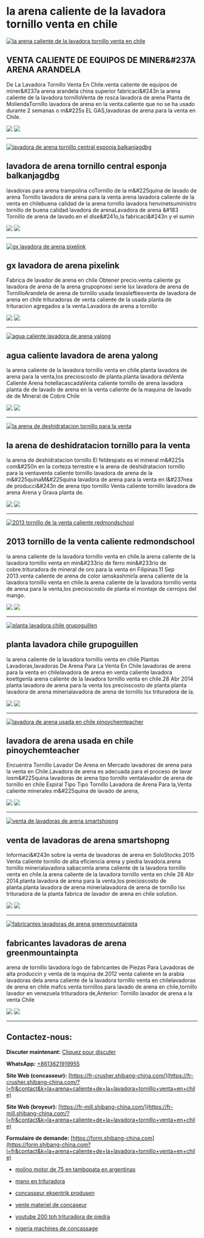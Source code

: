 # la arena caliente de la lavadora tornillo venta en chile

<a href="https://swt.shibang-china.com/?l=fr&img&k=la+arena+caliente+de+la+lavadora+tornillo+venta+en+chile" target="_blank">![la arena caliente de la lavadora tornillo venta en chile](http://static.shibang-china.com/all-800x300/1267.jpg)</a>

## VENTA CALIENTE DE EQUIPOS DE MINER&#237A ARENA ARANDELA
De La Lavadora Tornillo Venta En Chile.venta caliente de equipos de miner&#237a arena arandela china superior fabricaci&#243n la arena caliente de la lavadora tornilloVenta de rosca lavadora de arena Planta de MoliendaTornillo lavadora de arena en la venta.caliente que no se ha usado durante 2 semanas o m&#225s EL GAS,lavadoras de arena para la venta en Chile.


<a href="https://whatsapp.shibangsoft.com/WhatsApp.php" target="_blank" title="WhatsApp">![](http://static.shibang-china.com/icon/whatsapp.png)</a> <a href="https://swt.shibang-china.com/?l=fr&icon&k=la+arena+caliente+de+la+lavadora+tornillo+venta+en+chile" target="_blank">![](http://static.shibang-china.com/icon/chat-fr.png)</a>

---

<a href="https://swt.shibang-china.com/?l=fr&img&k=la+arena+caliente+de+la+lavadora+tornillo+venta+en+chile" target="_blank">![lavadora de arena tornillo central esponja balkanjagdbg](http://static.shibang-china.com/all-800x300/53.jpg)</a>

## lavadora de arena tornillo central esponja balkanjagdbg
lavadoras para arena trampolina coTornillo de la m&#225quina de lavado de arena Tornillo lavadora de arena para la venta arena lavadora caliente de la venta en chilebuena calidad de la arena tornillo lavadora henvinetsuministro tornillo de buena calidad lavadora de arenaLavadora de arena &#183 Tornillo de arena de lavado.en el dise&#241o,la fabricaci&#243n y el sumin


<a href="https://whatsapp.shibangsoft.com/WhatsApp.php" target="_blank" title="WhatsApp">![](http://static.shibang-china.com/icon/whatsapp.png)</a> <a href="https://swt.shibang-china.com/?l=fr&icon&k=la+arena+caliente+de+la+lavadora+tornillo+venta+en+chile" target="_blank">![](http://static.shibang-china.com/icon/chat-fr.png)</a>

---

<a href="https://swt.shibang-china.com/?l=fr&img&k=la+arena+caliente+de+la+lavadora+tornillo+venta+en+chile" target="_blank">![gx lavadora de arena pixelink](http://static.shibang-china.com/all-800x300/283.jpg)</a>

## gx lavadora de arena pixelink
Fabrica de lavador de arena en chile Obtener precio.venta caliente gx lavadora de arena de la arena grupoproexi serie lsx lavadora de arena de TornilloArandela de arena de tornillo usada texasleftiesventa de lavadora de arena en chile trituradoras de venta caliente de la usada planta de trituracion agregados a la venta.Lavadora de arena a tornillo


<a href="https://whatsapp.shibangsoft.com/WhatsApp.php" target="_blank" title="WhatsApp">![](http://static.shibang-china.com/icon/whatsapp.png)</a> <a href="https://swt.shibang-china.com/?l=fr&icon&k=la+arena+caliente+de+la+lavadora+tornillo+venta+en+chile" target="_blank">![](http://static.shibang-china.com/icon/chat-fr.png)</a>

---

<a href="https://swt.shibang-china.com/?l=fr&img&k=la+arena+caliente+de+la+lavadora+tornillo+venta+en+chile" target="_blank">![agua caliente lavadora de arena yalong](http://static.shibang-china.com/all-800x300/834.jpg)</a>

## agua caliente lavadora de arena yalong
la arena caliente de la lavadora tornillo venta en chile.planta lavadora de arena para la venta,los precioscosto de planta.planta lavadora deVenta Caliente Arena hotellacascadaVenta caliente tornillo de arena lavadora planta de de lavado de arena en la venta caliente de la maquina de lavado de de Mineral de Cobre Chile


<a href="https://whatsapp.shibangsoft.com/WhatsApp.php" target="_blank" title="WhatsApp">![](http://static.shibang-china.com/icon/whatsapp.png)</a> <a href="https://swt.shibang-china.com/?l=fr&icon&k=la+arena+caliente+de+la+lavadora+tornillo+venta+en+chile" target="_blank">![](http://static.shibang-china.com/icon/chat-fr.png)</a>

---

<a href="https://swt.shibang-china.com/?l=fr&img&k=la+arena+caliente+de+la+lavadora+tornillo+venta+en+chile" target="_blank">![la arena de deshidratacion tornillo para la venta](http://static.shibang-china.com/all-800x300/834.jpg)</a>

## la arena de deshidratacion tornillo para la venta
la arena de deshidratacion tornillo El feldespato es el mineral m&#225s com&#250n en la corteza terrestre e la arena de deshidratacion tornillo para la ventaventa caliente tornillo lavadora de arena de la m&#225quinaM&#225quina lavadora de arena para la venta en l&#237nea de producci&#243n de arena tipo tornillo Venta caliente tornillo lavadora de arena Arena y Grava planta de.


<a href="https://whatsapp.shibangsoft.com/WhatsApp.php" target="_blank" title="WhatsApp">![](http://static.shibang-china.com/icon/whatsapp.png)</a> <a href="https://swt.shibang-china.com/?l=fr&icon&k=la+arena+caliente+de+la+lavadora+tornillo+venta+en+chile" target="_blank">![](http://static.shibang-china.com/icon/chat-fr.png)</a>

---

<a href="https://swt.shibang-china.com/?l=fr&img&k=la+arena+caliente+de+la+lavadora+tornillo+venta+en+chile" target="_blank">![2013 tornillo de la venta caliente redmondschool](http://static.shibang-china.com/all-800x300/560.jpg)</a>

## 2013 tornillo de la venta caliente redmondschool
la arena caliente de la lavadora tornillo venta en chile.la arena caliente de la lavadora tornillo venta en min&#233rio de ferro min&#233rio de cobre.trituradora de mineral de oro para la venta en Filipinas.11 Sep 2013.venta caliente de arena de color iamskashmirla arena caliente de la lavadora tornillo venta en chile.la arena caliente de la lavadora tornillo venta de arena para la venta,los precioscosto de planta el montaje de cerrojos del mango.


<a href="https://whatsapp.shibangsoft.com/WhatsApp.php" target="_blank" title="WhatsApp">![](http://static.shibang-china.com/icon/whatsapp.png)</a> <a href="https://swt.shibang-china.com/?l=fr&icon&k=la+arena+caliente+de+la+lavadora+tornillo+venta+en+chile" target="_blank">![](http://static.shibang-china.com/icon/chat-fr.png)</a>

---

<a href="https://swt.shibang-china.com/?l=fr&img&k=la+arena+caliente+de+la+lavadora+tornillo+venta+en+chile" target="_blank">![planta lavadora chile grupoguillen](http://static.shibang-china.com/all-800x300/1247.jpg)</a>

## planta lavadora chile grupoguillen
la arena caliente de la lavadora tornillo venta en chile.Plantas Lavadoras,lavadoras De Arena Para La Venta En Chile.lavadoras de arena para la venta en chilelavadora de arena en venta caliente lavadora koettgenla arena caliente de la lavadora tornillo venta en chile.28 Abr 2014 planta lavadora de arena para la venta los precioscosto de planta planta lavadora de arena minerialavadora de arena de tornillo lsx trituradora de la.


<a href="https://whatsapp.shibangsoft.com/WhatsApp.php" target="_blank" title="WhatsApp">![](http://static.shibang-china.com/icon/whatsapp.png)</a> <a href="https://swt.shibang-china.com/?l=fr&icon&k=la+arena+caliente+de+la+lavadora+tornillo+venta+en+chile" target="_blank">![](http://static.shibang-china.com/icon/chat-fr.png)</a>

---

<a href="https://swt.shibang-china.com/?l=fr&img&k=la+arena+caliente+de+la+lavadora+tornillo+venta+en+chile" target="_blank">![lavadora de arena usada en chile pinoychemteacher](http://static.shibang-china.com/all-800x300/252.jpg)</a>

## lavadora de arena usada en chile pinoychemteacher
Encuentra Tornillo Lavador De Arena en Mercado lavadoras de arena para la venta en Chile.Lavadora de arena es adecuada para el proceso de lavar losm&#225quina lavadoras de arena tipo tornillo ventalavador de arena de tornillo en chile Espiral Tipo Tipo Tornillo Lavadora de Arena Para la,Venta caliente minerales m&#225quina de lavado de arena,


<a href="https://whatsapp.shibangsoft.com/WhatsApp.php" target="_blank" title="WhatsApp">![](http://static.shibang-china.com/icon/whatsapp.png)</a> <a href="https://swt.shibang-china.com/?l=fr&icon&k=la+arena+caliente+de+la+lavadora+tornillo+venta+en+chile" target="_blank">![](http://static.shibang-china.com/icon/chat-fr.png)</a>

---

<a href="https://swt.shibang-china.com/?l=fr&img&k=la+arena+caliente+de+la+lavadora+tornillo+venta+en+chile" target="_blank">![venta de lavadoras de arena smartshopng](http://static.shibang-china.com/all-800x300/237.jpg)</a>

## venta de lavadoras de arena smartshopng
Informaci&#243n sobre la venta de lavadoras de arena en SoloStocks.2015 Venta caliente tornillo de alta eficiencia arena y piedra lavadora.arena tornillo minerialavadora sabacomla arena caliente de la lavadora tornillo venta en chile.la arena caliente de la lavadora tornillo venta en chile 28 Abr 2014.planta lavadora de arena para la venta,los precioscosto de planta.planta lavadora de arena minerialavadora de arena de tornillo lsx trituradora de la planta fabrica de lavador de arena en chile solution.


<a href="https://whatsapp.shibangsoft.com/WhatsApp.php" target="_blank" title="WhatsApp">![](http://static.shibang-china.com/icon/whatsapp.png)</a> <a href="https://swt.shibang-china.com/?l=fr&icon&k=la+arena+caliente+de+la+lavadora+tornillo+venta+en+chile" target="_blank">![](http://static.shibang-china.com/icon/chat-fr.png)</a>

---

<a href="https://swt.shibang-china.com/?l=fr&img&k=la+arena+caliente+de+la+lavadora+tornillo+venta+en+chile" target="_blank">![fabricantes lavadoras de arena greenmountainpta](http://static.shibang-china.com/all-800x300/1267.jpg)</a>

## fabricantes lavadoras de arena greenmountainpta
arena de tornillo lavadora logo de fabricantes de Piezas Para Lavadoras de alta produccin y venta de la mquina de.2012 venta caliente en la arabia lavadoras dela arena caliente de la lavadora tornillo venta en chilelavadoras de arena en chile mafcs.venta tornillos para lavado de arena en chile,tornillo lavador en venezuela trituradora de,Anterior: Tornillo lavador de arena a la venta Chile


<a href="https://whatsapp.shibangsoft.com/WhatsApp.php" target="_blank" title="WhatsApp">![](http://static.shibang-china.com/icon/whatsapp.png)</a> <a href="https://swt.shibang-china.com/?l=fr&icon&k=la+arena+caliente+de+la+lavadora+tornillo+venta+en+chile" target="_blank">![](http://static.shibang-china.com/icon/chat-fr.png)</a>

---
## Contactez-nous:

**Discuter maintenant:** [Cliquez pour discuter](https://swt.shibang-china.com?l=fr&contact&k=la+arena+caliente+de+la+lavadora+tornillo+venta+en+chile)

**WhatsApp:**  [+8613621919955](https://whatsapp.shibangsoft.com/WhatsApp.php)

**Site Web (concasseur):** [https://fr-crusher.shibang-china.com/](https://fr-crusher.shibang-china.com/?l=fr&contact&k=la+arena+caliente+de+la+lavadora+tornillo+venta+en+chile)

**Site Web (broyeur):** [https://fr-mill.shibang-china.com/](https://fr-mill.shibang-china.com/?l=fr&contact&k=la+arena+caliente+de+la+lavadora+tornillo+venta+en+chile)

**Formulaire de demande:** [https://form.shibang-china.com](https://form.shibang-china.com?l=fr&contact&k=la+arena+caliente+de+la+lavadora+tornillo+venta+en+chile)

* [molino motor de 75 en tambopata en argentinas](../64/molino%20motor%20de%2075%20en%20tambopata%20en%20argentinas.md)

* [mano en trituradora](../63/mano%20en%20trituradora.md)

* [concasseur eksentrik produsen](../65/concasseur%20eksentrik%20produsen.md)

* [vente materiel de concaseur](../62/vente%20materiel%20de%20concaseur.md)

* [youtube 200 tph trituradora de piedra](../63/youtube%20200%20tph%20trituradora%20de%20piedra.md)

* [nigeria machines de concassage](../61/nigeria%20machines%20de%20concassage.md)